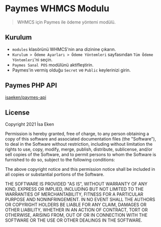 # Paymes WHMCS Modulu

> WHMCS için Paymes ile ödeme yöntemi modülü.

## Kurulum

- ``modules`` klasörünü WHMCS'nin ana dizinine çıkarın.
- ``Kurulum > Ödeme Ayarları > Ödeme Yöntemleri`` sayfasından ``Tüm Ödeme Yöntemleri``'ni seçin.
- ``Paymes Sanal POS`` modülünü aktifleştirin.
- Paymes'in vermiş olduğu ``Secret`` ve ``Public`` keylerinizi girin.

## Paymes PHP API

[isaeken/paymes-api](https://github.com/isaeken/paymes-api)

## License

Copyright 2021 İsa Eken

Permission is hereby granted, free of charge, to any person obtaining a copy of this software and associated documentation files (the "Software"), to deal in the Software without restriction, including without limitation the rights to use, copy, modify, merge, publish, distribute, sublicense, and/or sell copies of the Software, and to permit persons to whom the Software is furnished to do so, subject to the following conditions:

The above copyright notice and this permission notice shall be included in all copies or substantial portions of the Software.

THE SOFTWARE IS PROVIDED "AS IS", WITHOUT WARRANTY OF ANY KIND, EXPRESS OR IMPLIED, INCLUDING BUT NOT LIMITED TO THE WARRANTIES OF MERCHANTABILITY, FITNESS FOR A PARTICULAR PURPOSE AND NONINFRINGEMENT. IN NO EVENT SHALL THE AUTHORS OR COPYRIGHT HOLDERS BE LIABLE FOR ANY CLAIM, DAMAGES OR OTHER LIABILITY, WHETHER IN AN ACTION OF CONTRACT, TORT OR OTHERWISE, ARISING FROM, OUT OF OR IN CONNECTION WITH THE SOFTWARE OR THE USE OR OTHER DEALINGS IN THE SOFTWARE.
